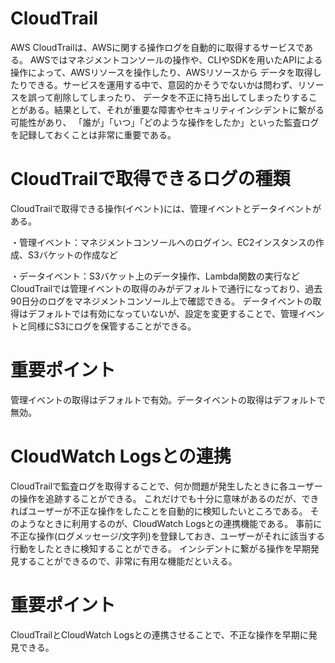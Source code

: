 # CloudTrail
AWS CloudTrailは、AWSに関する操作ログを自動的に取得するサービスである。
AWSではマネジメントコンソールの操作や、CLIやSDKを用いたAPIによる操作によって、AWSリソースを操作したり、AWSリソースから
データを取得したりできる。サービスを運用する中で、意図的かそうでないかは問わず、リソースを誤って削除してしまったり、
データを不正に持ち出してしまったりすることがある。結果として、それが重要な障害やセキュリティインシデントに繋がる可能性があり、
「誰が」「いつ」「どのような操作をしたか」といった監査ログを記録しておくことは非常に重要である。

# CloudTrailで取得できるログの種類
CloudTrailで取得できる操作(イベント)には、管理イベントとデータイベントがある。

・管理イベント：マネジメントコンソールへのログイン、EC2インスタンスの作成、S3バケットの作成など

・データイベント：S3バケット上のデータ操作、Lambda関数の実行など
CloudTrailでは管理イベントの取得のみがデフォルトで通行になっており、過去90日分のログをマネジメントコンソール上で確認できる。
データイベントの取得はデフォルトでは有効になっていないが、設定を変更することで、管理イベントと同様にS3にログを保管することができる。
# 重要ポイント
管理イベントの取得はデフォルトで有効。データイベントの取得はデフォルトで無効。

# CloudWatch Logsとの連携
CloudTrailで監査ログを取得することで、何か問題が発生したときに各ユーザーの操作を追跡することができる。
これだけでも十分に意味があるのだが、できればユーザーが不正な操作をしたことを自動的に検知したいところである。
そのようなときに利用するのが、CloudWatch Logsとの連携機能である。
事前に不正な操作(ログメッセージ/文字列)を登録しておき、ユーザーがそれに該当する行動をしたときに検知することができる。
インシデントに繋がる操作を早期発見することができるので、非常に有用な機能だといえる。
# 重要ポイント
CloudTrailとCloudWatch Logsとの連携させることで、不正な操作を早期に発見できる。

